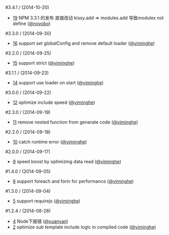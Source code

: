 #3.4.1 / (2014-10-20)

- [19](https://github.com/kissyteam/xtemplate/issues/19) NPM 3.3.1 的发布 直接改动 kissy.add  =&gt; modulex.add  导致modulex not define   ([@noyobo](https://github.com/noyobo))

#3.3.0 / (2014-09-30)

- [16](https://github.com/kissyteam/xtemplate/issues/16) support set globalConfig and remove default loader   ([@yiminghe](https://github.com/yiminghe))

#3.2.0 / (2014-09-25)

- [15](https://github.com/kissyteam/xtemplate/issues/15) support strict   ([@yiminghe](https://github.com/yiminghe))

#3.1.1 / (2014-09-23)

- [14](https://github.com/kissyteam/xtemplate/issues/14) support use loader on start   ([@yiminghe](https://github.com/yiminghe))

#3.0.0 / (2014-09-22)

- [12](https://github.com/kissyteam/xtemplate/issues/12) optimize include speed   ([@yiminghe](https://github.com/yiminghe))

#2.3.0 / (2014-09-19)

- [11](https://github.com/kissyteam/xtemplate/issues/11) remove nested function from generate code   ([@yiminghe](https://github.com/yiminghe))

#2.2.0 / (2014-09-18)

- [10](https://github.com/kissyteam/xtemplate/issues/10) catch runtime error   ([@yiminghe](https://github.com/yiminghe))

#2.0.0 / (2014-09-17)

- [9](https://github.com/kissyteam/xtemplate/issues/9) speed boost by optimizing data read   ([@yiminghe](https://github.com/yiminghe))

#1.4.0 / (2014-09-05)

- [6](https://github.com/kissyteam/xtemplate/issues/6) support foreach and forin for performance   ([@yiminghe](https://github.com/yiminghe))

#1.3.0 / (2014-09-04)

- [5](https://github.com/kissyteam/xtemplate/issues/5) support requirejs   ([@yiminghe](https://github.com/yiminghe))

#1.2.4 / (2014-08-28)

- [4](https://github.com/kissyteam/xtemplate/issues/4) Node下报错   ([@yuanyan](https://github.com/yuanyan))
- [2](https://github.com/kissyteam/xtemplate/issues/2) optimize sub template include logic in compiled code   ([@yiminghe](https://github.com/yiminghe))


